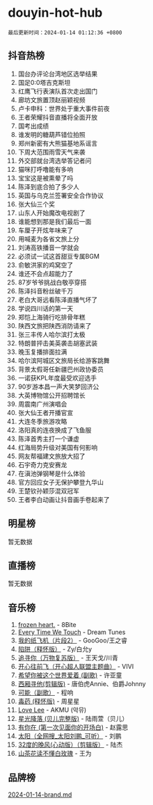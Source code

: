 # douyin-hot-hub

`最后更新时间：2024-01-14 01:12:36 +0800`

## 抖音热榜

1. 国台办评论台湾地区选举结果
1. 国足0:0塔吉克斯坦
1. 红鹰飞行表演队首次走出国门
1. 廊坊文旅置顶赵丽颖视频
1. 卢卡申科：世界处于重大事件前夜
1. 王者荣耀抖音直播将全面开放
1. 国考出成绩
1. 谁发明的糖葫芦错位拍照
1. 郑州新密有大熊猫基地系谣言
1. 下周大范围雨雪天气来袭
1. 外交部就台湾选举答记者问
1. 猫咪打呼噜能有多响
1. 宝宝这是被熏晕了吗
1. 陈泽到底合拍了多少人
1. 英国与乌克兰签署安全合作协议
1. 张大仙三个奖
1. 山东人开始魔改电视剧了
1. 谁能想到那是我们最后一面
1. 车厘子开炫年味来了
1. 用喊麦为各省文旅上分
1. 刘涛高铁播音一学就会
1. 必须试一试这首甜豆专属BGM
1. 俞敏洪家的鸡窝空了
1. 谁还不会点超能力了
1. 87岁爷爷挑战白敬亭穿搭
1. 陈泽抖音粉丝破千万
1. 老白大哥远看陈泽直播气坏了
1. 学说四川话的第一天
1. 郑恺上海骑行吃排骨年糕
1. 陕西文旅把陕西消防请来了
1. 张三丰传人哈尔滨打太极
1. 特朗普抨击美英袭击胡塞武装
1. 晚玉复播排面拉满
1. 哈尔滨阿城区文旅局长给游客跳舞
1. 背景太假哥任新疆巴州政协委员
1. 一诺获KPL年度最受欢迎选手
1. 90岁游本昌一声大笑梦回济公
1. 大英博物馆公开招聘馆长
1. 周震南广州演唱会
1. 张大仙王者开播官宣
1. 大连冬季旅游攻略
1. 洛阳真的连夜换成了飞鱼服
1. 陈泽首秀主打一个谦虚
1. 红海局势升级对美国有何影响
1. 网友帮福建文旅放大招了
1. 石宇奇力克安赛龙
1. 在滇池弹钢琴是什么体验
1. 官方回应女子无保护攀登九华山
1. 王楚钦孙颖莎混双冠军
1. 王者李白动画让抖音画手卷起来了

## 明星榜

暂无数据

## 直播榜

暂无数据

## 音乐榜

1. [frozen heart.](https://sf86-cdn-tos.douyinstatic.com/obj/tos-cn-ve-2774/oIIWJfyjIACZA9zQMtnJ6hQQhFC4vhCupoRBsO) - 8Bite
1. [Every Time We Touch](https://sf86-cdn-tos.douyinstatic.com/obj/tos-cn-ve-2774/ogN6lUKQeBBfEVhIOMikG1CcJjugxk1tztZyhP) - Dream Tunes
1. [我的纸飞机（片段2）](https://sf3-cdn-tos.douyinstatic.com/obj/tos-cn-ve-2774/oM2ZrKcg2CD5AeRB2gkeXOFB1IxAGJdZPazYHf) - GooGoo/王之睿
1. [陷阱（释怀版）](https://sf86-cdn-tos.douyinstatic.com/obj/tos-cn-ve-2774/oE8C21LeZrzKLDFfQYgMzx4GAIHageG5IzayY7) - Zy/白允y
1. [追寻你（万物复苏版）](https://sf6-cdn-tos.douyinstatic.com/obj/tos-cn-ve-2774/oYeAZJsbjIDit9APmBg8u6uDUQnHmoCf3gbo74) - 王天戈/川青
1. [开心往前飞（开心超人联盟主题曲）](https://sf86-cdn-tos.douyinstatic.com/obj/tos-cn-ve-2774/9d8fb7c82cf1421fb93a9fe925275e0a) - VIVI
1. [希望你被这个世界爱着 (副歌)](https://sf86-cdn-tos.douyinstatic.com/obj/tos-cn-ve-2774/oUHCmWQfZlE3QQBKBeD8rCFLpJzPgCpImhsxMt) - 许亚童
1. [西厢寻他(剪辑版)](https://sf6-cdn-tos.douyinstatic.com/obj/tos-cn-ve-2774/oUsAVfAQKlRNxEv5qxvIB8o5qmIWUcXbzJKJhw) - 唐伯虎Annie、伯爵Johnny
1. [可能（副歌）](https://sf6-cdn-tos.douyinstatic.com/obj/tos-cn-ve-2774/cde1731888894259b333569393c2fb51) - 程响
1. [毒药 (释怀版)](https://sf86-cdn-tos.douyinstatic.com/obj/tos-cn-ve-2774/oYILMEAzspdZBIzy4frJNB8ZHPHWAhiwowd4Ad) - 周星星
1. [Love Lee](https://sf86-cdn-tos.douyinstatic.com/obj/tos-cn-ve-2774/o05GbkJGbCBTdDnMtB0fwOYgkeZp23vrWQDQBS) - AKMU (악뮤)
1. [星光降落 (贝儿完整版)](https://sf86-cdn-tos.douyinstatic.com/obj/tos-cn-ve-2774/okwB9hAwyAtsFFkFBzAX1hOOfQuIoMNs0W2Mwr) - 陆雨萱（贝儿）
1. [有你在 (第一次见面你的开场白)](https://sf86-cdn-tos.douyinstatic.com/obj/tos-cn-ve-2774/oAthrQ3ClJBfI57uBoFEgNDYtNCZ0TSYQQfxQ0) - 赵露思
1. [太阳（全网搜_太阳刘鹏_可听）](https://sf6-cdn-tos.douyinstatic.com/obj/tos-cn-ve-2774/ogWbyIQnlBFImVbeDocRdCIYtBHlbJXgfZMvgz) - 刘鹏
1. [32度的晚风(心动版）（剪辑版）](https://sf86-cdn-tos.douyinstatic.com/obj/tos-cn-ve-2774/owNyabsyWdzUulxhoJfK8IBXgp0UMQAHpvGh2B) - 陆杰
1. [山茶花读不懂白玫瑰](https://sf86-cdn-tos.douyinstatic.com/obj/tos-cn-ve-2774/osfn8B7DktrRHEPJgPCfDbw7QDQEkwC16BxZg9) - 王为

## 品牌榜

[2024-01-14-brand.md](2024-01-14-brand.md)
